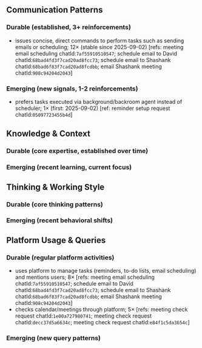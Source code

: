 ## Communication Patterns
### Durable (established, 3+ reinforcements)
- issues concise, direct commands to perform tasks such as sending emails or scheduling; 12× (stable since 2025-09-02) [refs: meeting email scheduling chatId:`7af55910510547`; schedule email to David chatId:`68bad4fd3f7cad20ad8fcc73`; schedule email to Shashank chatId:`68bad6f83f7cad20ad8fcdbb`; email Shashank meeting chatId:`908c94204d2043`]

### Emerging (new signals, 1-2 reinforcements)
- prefers tasks executed via background/backroom agent instead of scheduler; 1× (first: 2025-09-02) [ref: reminder setup request chatId:`05097723455b4d`]

## Knowledge & Context
### Durable (core expertise, established over time)

### Emerging (recent learning, current focus)

## Thinking & Working Style
### Durable (core thinking patterns)

### Emerging (recent behavioral shifts)

## Platform Usage & Queries
### Durable (regular platform activities)
- uses platform to manage tasks (reminders, to-do lists, email scheduling) and mentions users; 8× [refs: meeting email scheduling chatId:`7af55910510547`; schedule email to David chatId:`68bad4fd3f7cad20ad8fcc73`; schedule email to Shashank chatId:`68bad6f83f7cad20ad8fcdbb`; email Shashank meeting chatId:`908c94204d2043`]
- checks calendar/meetings through platform; 5× [refs: meeting check request chatId:`1e00a727980741`; meeting check request chatId:`decc37d5a6634c`; meeting check request chatId:`e84f1c5da3654c`]

### Emerging (new query patterns)